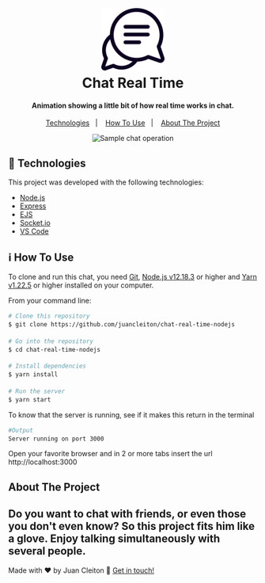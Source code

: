 <h1 align="center">
    <img alt="Sample chat operation" src="./public/assets/icons/logotipo/icon@2x.png" />
    <br>
    Chat Real Time
</h1>

<h4 align="center">
Animation showing a little bit of how real time works in chat.
</h4>

<p align="center">
  <a href="#rocket-technologies">Technologies</a>&nbsp;&nbsp;&nbsp;|&nbsp;&nbsp;&nbsp;
  <a href="#information_source-how-to-use">How To Use</a>&nbsp;&nbsp;&nbsp;|&nbsp;&nbsp;&nbsp;
  <a href="#about-the-project">About The Project</a>
</p>

<p align="center">
  <img alt="Sample chat operation" src="./sample.gif" />
</p>

## :rocket: Technologies

This project was developed with the following technologies:

-  [Node.js][nodejs]
-  [Express](https://expressjs.com/pt-br/)
-  [EJS](https://ejs.co/)
-  [Socket.io](https://socket.io/)
-  [VS Code][vc]

## :information_source: How To Use

To clone and run this chat, you need [Git](https://git-scm.com/), [Node.js v12.18.3][nodejs] or higher and [Yarn v1.22.5][yarn] or higher installed on your computer.

From your command line:

```bash
# Clone this repository
$ git clone https://github.com/juancleiton/chat-real-time-nodejs

# Go into the repository
$ cd chat-real-time-nodejs

# Install dependencies
$ yarn install

# Run the server
$ yarn start
```

To know that the server is running, see if it makes this return in the terminal
```bash
#Output
Server running on port 3000
```
Open your favorite browser and in 2 or more tabs insert the url http://localhost:3000

## About The Project

Do you want to chat with friends, or even those you don't even know? So this project fits him like a glove. Enjoy talking simultaneously with several people.
---

Made with ♥ by Juan Cleiton :wave: [Get in touch!](https://www.linkedin.com/in/juancleiton30/)

[nodejs]: https://nodejs.org/
[yarn]: https://yarnpkg.com/
[vc]: https://code.visualstudio.com/
